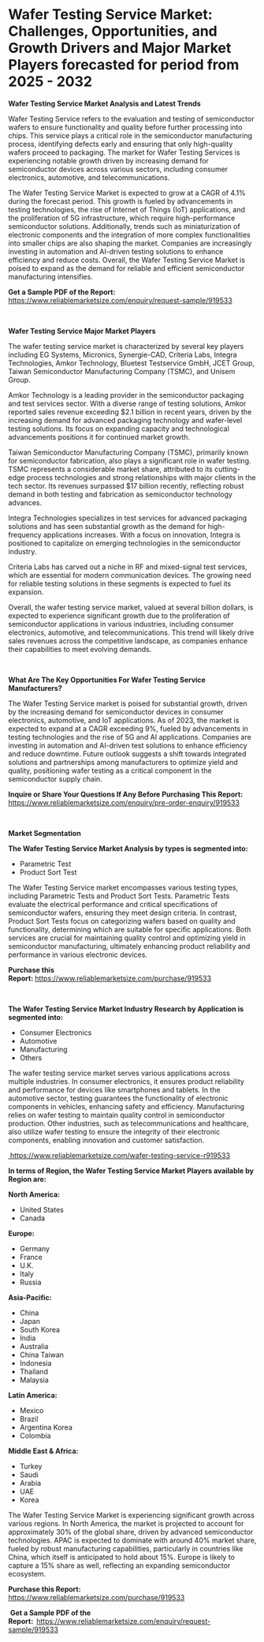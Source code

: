 <p><h1>Wafer Testing Service Market: Challenges, Opportunities, and Growth Drivers and Major Market Players forecasted for period from 2025 - 2032</h1></p><p><strong>Wafer Testing Service Market Analysis and Latest Trends</strong></p>
<p><p>Wafer Testing Service refers to the evaluation and testing of semiconductor wafers to ensure functionality and quality before further processing into chips. This service plays a critical role in the semiconductor manufacturing process, identifying defects early and ensuring that only high-quality wafers proceed to packaging. The market for Wafer Testing Services is experiencing notable growth driven by increasing demand for semiconductor devices across various sectors, including consumer electronics, automotive, and telecommunications.</p><p>The Wafer Testing Service Market is expected to grow at a CAGR of 4.1% during the forecast period. This growth is fueled by advancements in testing technologies, the rise of Internet of Things (IoT) applications, and the proliferation of 5G infrastructure, which require high-performance semiconductor solutions. Additionally, trends such as miniaturization of electronic components and the integration of more complex functionalities into smaller chips are also shaping the market. Companies are increasingly investing in automation and AI-driven testing solutions to enhance efficiency and reduce costs. Overall, the Wafer Testing Service Market is poised to expand as the demand for reliable and efficient semiconductor manufacturing intensifies.</p></p>
<p><strong>Get a Sample PDF of the Report:&nbsp;</strong> <a href="https://www.reliablemarketsize.com/enquiry/request-sample/919533?utm_campaign=2819&utm_medium=2&utm_source=Github&utm_content=ia&utm_term=18042025&utm_id=wafer-testing-service">https://www.reliablemarketsize.com/enquiry/request-sample/919533</a></p>
<p>&nbsp;</p>
<p><strong>Wafer Testing Service Major Market Players</strong></p>
<p><p>The wafer testing service market is characterized by several key players including EG Systems, Micronics, Synergie-CAD, Criteria Labs, Integra Technologies, Amkor Technology, Bluetest Testservice GmbH, JCET Group, Taiwan Semiconductor Manufacturing Company (TSMC), and Unisem Group. </p><p>Amkor Technology is a leading provider in the semiconductor packaging and test services sector. With a diverse range of testing solutions, Amkor reported sales revenue exceeding $2.1 billion in recent years, driven by the increasing demand for advanced packaging technology and wafer-level testing solutions. Its focus on expanding capacity and technological advancements positions it for continued market growth.</p><p>Taiwan Semiconductor Manufacturing Company (TSMC), primarily known for semiconductor fabrication, also plays a significant role in wafer testing. TSMC represents a considerable market share, attributed to its cutting-edge process technologies and strong relationships with major clients in the tech sector. Its revenues surpassed $17 billion recently, reflecting robust demand in both testing and fabrication as semiconductor technology advances.</p><p>Integra Technologies specializes in test services for advanced packaging solutions and has seen substantial growth as the demand for high-frequency applications increases. With a focus on innovation, Integra is positioned to capitalize on emerging technologies in the semiconductor industry.</p><p>Criteria Labs has carved out a niche in RF and mixed-signal test services, which are essential for modern communication devices. The growing need for reliable testing solutions in these segments is expected to fuel its expansion.</p><p>Overall, the wafer testing service market, valued at several billion dollars, is expected to experience significant growth due to the proliferation of semiconductor applications in various industries, including consumer electronics, automotive, and telecommunications. This trend will likely drive sales revenues across the competitive landscape, as companies enhance their capabilities to meet evolving demands.</p></p>
<p>&nbsp;</p>
<p><strong>What Are The Key Opportunities For Wafer Testing Service Manufacturers?</strong></p>
<p><p>The Wafer Testing Service market is poised for substantial growth, driven by the increasing demand for semiconductor devices in consumer electronics, automotive, and IoT applications. As of 2023, the market is expected to expand at a CAGR exceeding 9%, fueled by advancements in testing technologies and the rise of 5G and AI applications. Companies are investing in automation and AI-driven test solutions to enhance efficiency and reduce downtime. Future outlook suggests a shift towards integrated solutions and partnerships among manufacturers to optimize yield and quality, positioning wafer testing as a critical component in the semiconductor supply chain.</p></p>
<p><strong>Inquire or Share Your Questions If Any Before Purchasing This Report:</strong> <a href="https://www.reliablemarketsize.com/enquiry/pre-order-enquiry/919533?utm_campaign=2819&utm_medium=2&utm_source=Github&utm_content=ia&utm_term=18042025&utm_id=wafer-testing-service">https://www.reliablemarketsize.com/enquiry/pre-order-enquiry/919533</a></p>
<p>&nbsp;</p>
<p><strong>Market Segmentation</strong></p>
<p><strong>The Wafer Testing Service Market Analysis by types is segmented into:</strong></p>
<p><ul><li>Parametric Test</li><li>Product Sort Test</li></ul></p>
<p><p>The Wafer Testing Service market encompasses various testing types, including Parametric Tests and Product Sort Tests. Parametric Tests evaluate the electrical performance and critical specifications of semiconductor wafers, ensuring they meet design criteria. In contrast, Product Sort Tests focus on categorizing wafers based on quality and functionality, determining which are suitable for specific applications. Both services are crucial for maintaining quality control and optimizing yield in semiconductor manufacturing, ultimately enhancing product reliability and performance in various electronic devices.</p></p>
<p><strong>Purchase this Report:&nbsp;</strong><a href="https://www.reliablemarketsize.com/purchase/919533?utm_campaign=2819&utm_medium=2&utm_source=Github&utm_content=ia&utm_term=18042025&utm_id=wafer-testing-service">https://www.reliablemarketsize.com/purchase/919533</a></p>
<p>&nbsp;</p>
<p><strong>The Wafer Testing Service Market Industry Research by Application is segmented into:</strong></p>
<p><ul><li>Consumer Electronics</li><li>Automotive</li><li>Manufacturing</li><li>Others</li></ul></p>
<p><p>The wafer testing service market serves various applications across multiple industries. In consumer electronics, it ensures product reliability and performance for devices like smartphones and tablets. In the automotive sector, testing guarantees the functionality of electronic components in vehicles, enhancing safety and efficiency. Manufacturing relies on wafer testing to maintain quality control in semiconductor production. Other industries, such as telecommunications and healthcare, also utilize wafer testing to ensure the integrity of their electronic components, enabling innovation and customer satisfaction.</p></p>
<p><a href="https://www.reliablemarketsize.com/wafer-testing-service-r919533?utm_campaign=2819&utm_medium=2&utm_source=Github&utm_content=ia&utm_term=18042025&utm_id=wafer-testing-service">&nbsp;https://www.reliablemarketsize.com/wafer-testing-service-r919533</a></p>
<p><strong>In terms of Region, the Wafer Testing Service Market Players available by Region are:</strong></p>
<p>
    <p> <strong> North America: </strong>
        <ul>
            <li>United States</li>
            <li>Canada</li>
        </ul>
        </p> 
    <p> <strong> Europe: </strong>
        <ul>
            <li>Germany</li>
            <li>France</li>
            <li>U.K.</li>
            <li>Italy</li>
            <li>Russia</li>
        </ul>
        </p> 
    <p> <strong> Asia-Pacific: </strong>
        <ul>
            <li>China</li>
            <li>Japan</li>
            <li>South Korea</li>
            <li>India</li>
            <li>Australia</li>
            <li>China Taiwan</li>
            <li>Indonesia</li>
            <li>Thailand</li>
            <li>Malaysia</li>
        </ul>
        </p> 
    <p> <strong> Latin America: </strong>
        <ul>
            <li>Mexico</li>
            <li>Brazil</li>
            <li>Argentina Korea</li>
            <li>Colombia</li>
        </ul>
        </p> 
    <p> <strong> Middle East & Africa: </strong>
        <ul>
            <li>Turkey</li>
            <li>Saudi</li>
            <li>Arabia</li>
            <li>UAE</li>
            <li>Korea</li>
        </ul>
    </p>
    </p>
<p><p>The Wafer Testing Service Market is experiencing significant growth across various regions. In North America, the market is projected to account for approximately 30% of the global share, driven by advanced semiconductor technologies. APAC is expected to dominate with around 40% market share, fueled by robust manufacturing capabilities, particularly in countries like China, which itself is anticipated to hold about 15%. Europe is likely to capture a 15% share as well, reflecting an expanding semiconductor ecosystem.</p></p>
<p><strong>Purchase this Report: </strong><a href="https://www.reliablemarketsize.com/purchase/919533?utm_campaign=2819&utm_medium=2&utm_source=Github&utm_content=ia&utm_term=18042025&utm_id=wafer-testing-service">https://www.reliablemarketsize.com/purchase/919533</a></p>
<p>&nbsp;<strong>Get a Sample PDF of the Report:&nbsp;&nbsp;</strong><a href="https://www.reliablemarketsize.com/enquiry/request-sample/919533?utm_campaign=2819&utm_medium=2&utm_source=Github&utm_content=ia&utm_term=18042025&utm_id=wafer-testing-service">https://www.reliablemarketsize.com/enquiry/request-sample/919533</a></p>
<p><strong></strong></p>
<p><p></p><p></p><p></p></p>